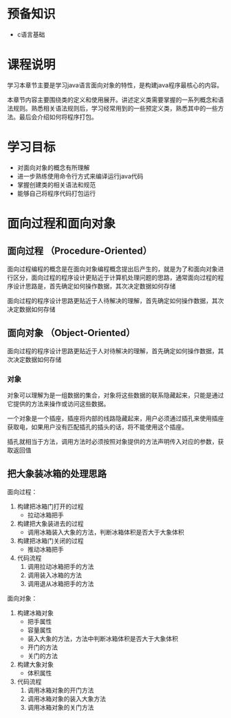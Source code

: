# 预备知识

* c语言基础

# 课程说明

学习本章节主要是学习java语言面向对象的特性，是构建java程序最核心的内容。

本章节内容主要围绕类的定义和使用展开。讲述定义类需要掌握的一系列概念和语法规则。熟悉相关语法规则后，学习经常用到的一些预定义类，熟悉其中的一些方法。最后会介绍如何将程序打包。

# 学习目标

- 对面向对象的概念有所理解
- 进一步熟练使用命令行方式来编译运行java代码
- 掌握创建类的相关语法和规范
- 能够自己将程序代码打包运行

# 面向过程和面向对象

## 面向过程 （Procedure-Oriented）

面向过程编程的概念是在面向对象编程概念提出后产生的，就是为了和面向对象进行区分，面向过程的程序设计更贴近于计算机处理问题的思路，通常面向过程的程序设计思路是，首先确定如何操作数据，其次决定数据如何存储

面向过程的程序设计思路更贴近于人待解决的理解，首先确定如何操作数据，其次决定数据如何存储

## 面向对象 （Object-Oriented）

面向过程的程序设计思路更贴近于人对待解决的理解，首先确定如何操作数据，其次决定数据如何存储

### 对象

对象可以理解为是一组数据的集合，对象将这些数据的联系隐藏起来，只能是通过它提供的方法来操作或访问这些数据。

一个对象是一个插座，插座将内部的线路隐藏起来，用户必须通过插孔来使用插座获取电，如果用户没有匹配插孔的插头的话，将不能使用这个插座。

插孔就相当于方法，调用方法时必须按照对象提供的方法声明传入对应的参数，获取返回值

## 把大象装冰箱的处理思路

面向过程：

1. 构建把冰箱门打开的过程
   - 拉动冰箱把手
2. 构建把大象装进去的过程
   - 调用冰箱装入大象的方法，判断冰箱体积是否大于大象体积
3. 构建把冰箱门关闭的过程
   - 推动冰箱把手
4. 代码流程
   1. 调用拉动冰箱把手的方法
   2. 调用装入冰箱的方法
   3. 调用退从冰箱把手的方法

面向对象：

1. 构建冰箱对象
   - 把手属性
   - 容量属性
   - 装入大象的方法，方法中判断冰箱体积是否大于大象体积
   - 开门的方法
   - 关门的方法
2. 构建大象对象
   - 体积属性
3. 代码流程
   1. 调用冰箱对象的开门方法
   2. 调用冰箱对象的装入大象方法
   3. 调用冰箱对象的关门方法
